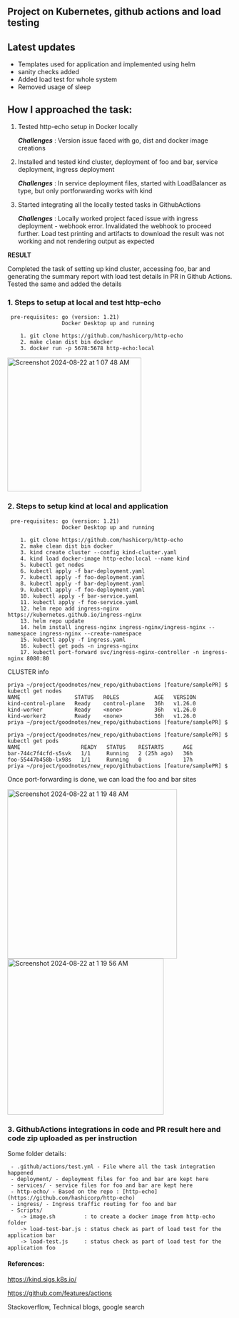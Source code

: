 ## Project on Kubernetes, github actions and load testing

## Latest updates

- Templates used for application and implemented using helm
- sanity checks added
- Added load test for whole system
- Removed usage of sleep

## How I approached the task:
1. Tested http-echo setup in Docker locally
   
   ***Challenges*** : Version issue faced with go, dist and docker image creations

2. Installed and tested kind cluster, deployment of foo and bar, service deployment, ingress deployment

   ***Challenges*** :  In service deployment files, started with LoadBalancer as type, but only portforwarding works with kind

3. Started integrating all the locally tested tasks in GithubActions

   ***Challenges*** :  Locally worked project faced issue with ingress deployment - webhook error. Invalidated the webhook to proceed further. Load test printing and artifacts to download the result was not working and not rendering output as expected


**RESULT** 

Completed the task of setting up kind cluster, accessing foo, bar and generating the summary report with load test details in PR in Github Actions. Tested the same and added the details
   
### 1. Steps to setup at local and test http-echo

     pre-requisites: go (version: 1.21)
                     Docker Desktop up and running
```
    1. git clone https://github.com/hashicorp/http-echo
    2. make clean dist bin docker
    3. docker run -p 5678:5678 http-echo:local
```
       
<img width="300" alt="Screenshot 2024-08-22 at 1 07 48 AM" src="https://github.com/user-attachments/assets/690f59a8-3d1c-49ec-ad8d-c10f240d7147">

### 2. Steps to setup kind at local and application
     pre-requisites: go (version: 1.21)
                     Docker Desktop up and running

```
    1. git clone https://github.com/hashicorp/http-echo
    2. make clean dist bin docker
    3. kind create cluster --config kind-cluster.yaml
    4. kind load docker-image http-echo:local --name kind
    5. kubectl get nodes
    6. kubectl apply -f bar-deployment.yaml
    7. kubectl apply -f foo-deployment.yaml 
    8. kubectl apply -f bar-deployment.yaml 
    9. kubectl apply -f foo-deployment.yaml
    10. kubectl apply -f bar-service.yaml 
    11. kubectl apply -f foo-service.yaml
    12. helm repo add ingress-nginx https://kubernetes.github.io/ingress-nginx
    13. helm repo update
    14. helm install ingress-nginx ingress-nginx/ingress-nginx --namespace ingress-nginx --create-namespace
    15. kubectl apply -f ingress.yaml 
    16. kubectl get pods -n ingress-nginx
    17. kubectl port-forward svc/ingress-nginx-controller -n ingress-nginx 8080:80
```

CLUSTER info
```
priya ~/project/goodnotes/new_repo/githubactions [feature/samplePR] $ kubectl get nodes
NAME                 STATUS   ROLES           AGE   VERSION
kind-control-plane   Ready    control-plane   36h   v1.26.0
kind-worker          Ready    <none>          36h   v1.26.0
kind-worker2         Ready    <none>          36h   v1.26.0
priya ~/project/goodnotes/new_repo/githubactions [feature/samplePR] $
```


```
priya ~/project/goodnotes/new_repo/githubactions [feature/samplePR] $ kubectl get pods
NAME                   READY   STATUS    RESTARTS      AGE
bar-744c7f4cfd-s5svk   1/1     Running   2 (25h ago)   36h
foo-55447b458b-lx98s   1/1     Running   0             17h
priya ~/project/goodnotes/new_repo/githubactions [feature/samplePR] $
```

Once port-forwarding is done, we can load the foo and bar sites

<img width="380" alt="Screenshot 2024-08-22 at 1 19 48 AM" src="https://github.com/user-attachments/assets/89967f8c-c720-4525-bcdd-ff222efb3749">


<img width="350" alt="Screenshot 2024-08-22 at 1 19 56 AM" src="https://github.com/user-attachments/assets/dc3307e9-2af5-40fd-964d-ac691ce3b579">

### 3. GithubActions integrations in code and PR result here and code zip uploaded as per instruction


Some folder details:
```
 - .github/actions/test.yml - File where all the task integration happened
 - deployment/ - deployment files for foo and bar are kept here
 - services/ - service files for foo and bar are kept here
 - http-echo/ - Based on the repo : [http-echo](https://github.com/hashicorp/http-echo)
 - ingress/ - Ingress traffic routing for foo and bar
 - Scripts/
    -> image.sh         : to create a docker image from http-echo folder
    -> load-test-bar.js : status check as part of load test for the application bar
    -> load-test.js     : status check as part of load test for the application foo
```

#### References:
https://kind.sigs.k8s.io/

https://github.com/features/actions

Stackoverflow, Technical blogs, google search
